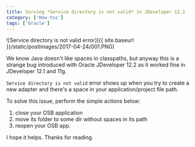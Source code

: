 ```yaml
---
title: Sorving *Service directory is not valid* in JDeveloper 12.2
category: ['How-tos']
tags: ['Oracle']
---
```


![Service directory is not valid error]({{ site.baseurl }}/static/postimages/2017-04-24/001.PNG)

We know Java doesn't like spaces in classpaths, but anyway this is a strange bug introduced with Oracle JDeveloper 12.2 as it worked fine in JDeveloper 12.1 and 11g.

`Service directory is not valid` error shows up when you try to create a new adapter and there's a space in your application/project file path.

To solve this issue, perform the simple actions below:

1. close your OSB application
2. move its folder to some dir without spaces in its path
3. reopen your OSB app.

I hope it helps. Thanks for reading.
